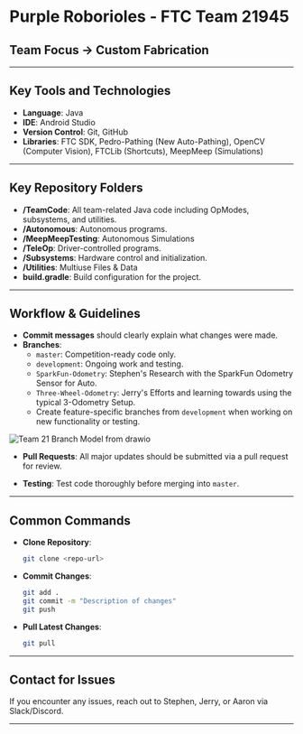 # Purple Roborioles - FTC Team 21945

## Team Focus -> Custom Fabrication

---

## Key Tools and Technologies

- **Language**: Java
- **IDE**: Android Studio
- **Version Control**: Git, GitHub
- **Libraries**: FTC SDK, Pedro-Pathing (New Auto-Pathing), OpenCV (Computer Vision), FTCLib (Shortcuts), MeepMeep (Simulations)

---

## Key Repository Folders

  - **/TeamCode**: All team-related Java code including OpModes, subsystems, and utilities.
  - **/Autonomous**: Autonomous programs.
  - **/MeepMeepTesting**: Autonomous Simulations
  - **/TeleOp**: Driver-controlled programs.
  - **/Subsystems**: Hardware control and initialization.
  - **/Utilities**: Multiuse Files & Data
- **build.gradle**: Build configuration for the project.

---

## Workflow & Guidelines

- **Commit messages** should clearly explain what changes were made.
- **Branches**:
  - `master`: Competition-ready code only.
  - `development`: Ongoing work and testing.
  - `SparkFun-Odometry`: Stephen's Research with the SparkFun Odometry Sensor for Auto.
  - `Three-Wheel-Odometry`: Jerry's Efforts and learning towards using the typical 3-Odometry Setup.
  - Create feature-specific branches from `development` when working on new functionality or testing.
 
 ![Team 21 Branch Model from drawio](https://github.com/user-attachments/assets/269d7843-88c6-4af4-81c2-9edc9b5c96a7)


- **Pull Requests**: All major updates should be submitted via a pull request for review.

- **Testing**: Test code thoroughly before merging into `master`.

---

## Common Commands

- **Clone Repository**:
    ```bash
    git clone <repo-url>
    ```
- **Commit Changes**:
    ```bash
    git add .
    git commit -m "Description of changes"
    git push
    ```
- **Pull Latest Changes**:
    ```bash
    git pull
    ```

---

## Contact for Issues

If you encounter any issues, reach out to Stephen, Jerry, or Aaron via Slack/Discord.

---

